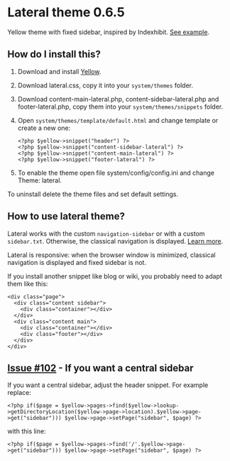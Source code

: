 # Lateral theme 0.6.5

Yellow theme with fixed sidebar, inspired by Indexhibit. [See example](http://eatock.com).

## How do I install this?

1. Download and install [Yellow](https://github.com/datenstrom/yellow/).
2. Download lateral.css, copy it into your `system/themes` folder.
3. Download content-main-lateral.php, content-sidebar-lateral.php and footer-lateral.php, copy them into your `system/themes/snippets` folder.
4. Open `system/themes/template/default.html` and change template or create a new one:  

    `<?php $yellow->snippet("header") ?>`  
    `<?php $yellow->snippet("content-sidebar-lateral") ?>`  
    `<?php $yellow->snippet("content-main-lateral") ?>`  
    `<?php $yellow->snippet("footer-lateral") ?>`

5. To enable the theme open file system/config/config.ini and change Theme: lateral.

To uninstall delete the theme files and set default settings.

## How to use lateral theme?

Lateral works with the custom `navigation-sidebar` or with a custom `sidebar.txt`. Otherwise, the classical navigation is displayed. [Learn more](http://developers.datenstrom.se/help/yellow-templates).

Lateral is responsive: when the browser window is minimized, classical navigation is displayed and fixed sidebar is not.

If you install another snippet like blog or wiki, you probably need to adapt them like this:

    <div class="page">
      <div class="content sidebar">
        <div class="container"></div>
      </div>
      <div class="content main">
        <div class="container"></div>
        <div class="footer"></div>
      </div>
    </div>

## [Issue #102](https://github.com/datenstrom/yellow/issues/102#issuecomment-137946128) - If you want a central sidebar

If you want a central sidebar, adjust the header snippet. For example replace:

    <?php if($page = $yellow->pages->find($yellow->lookup->getDirectoryLocation($yellow->page->location).$yellow->page->get("sidebar"))) $yellow->page->setPage("sidebar", $page) ?>

with this line:

    <?php if($page = $yellow->pages->find('/'.$yellow->page->get("sidebar"))) $yellow->page->setPage("sidebar", $page) ?>


